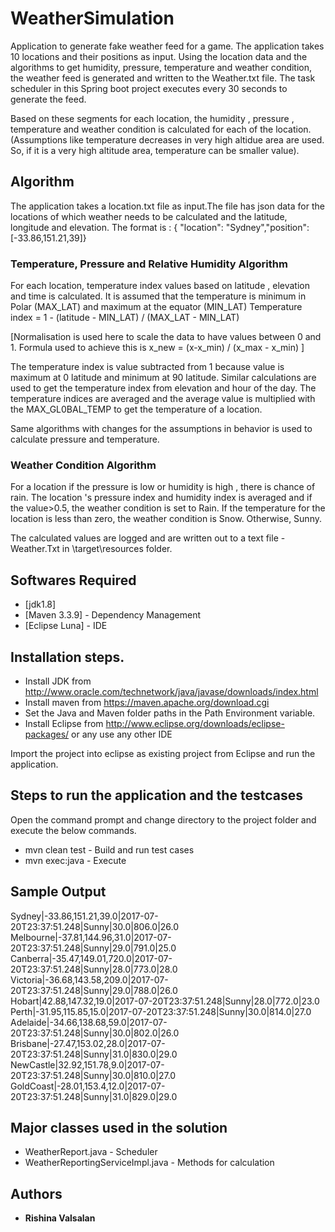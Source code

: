 # WeatherSimulation

Application to generate fake weather feed for a game.
The application takes 10 locations and their positions as input. Using the location data and the algorithms to get humidity, pressure, temperature and weather condition, the weather feed is generated and written to the Weather.txt file. The task scheduler in this Spring boot project executes every 30 seconds to generate the feed.

Based on these segments for each location, the humidity , pressure , temperature and weather condition is calculated for each of the location.(Assumptions like temperature decreases in very high altidue area are used. So, if it is a very high altitude area, temperature can be smaller value).

## Algorithm
The application takes a location.txt file as input.The file has json data for the locations of which weather needs to be calculated and the latitude, longitude and elevation. The format is :
{ "location": "Sydney","position": [-33.86,151.21,39]}

### Temperature, Pressure and Relative Humidity Algorithm
For each location, temperature index values based on latitude , elevation and time is calculated.
It is assumed that the temperature is minimum in Polar (MAX_LAT) and maximum at the equator (MIN_LAT)
Temperature index  = 1 - (latitude - MIN_LAT) / (MAX_LAT - MIN_LAT)

[Normalisation is used here to scale the data to have values between 0 and 1.
Formula used to achieve this is x_new = (x-x_min) / (x_max - x_min) ]

The temperature index is value subtracted from 1 because value is maximum at 0 latitude and minimum at 90 latitude.
Similar calculations are used to get the temperature index from elevation and hour of the day.
The temperature indices are averaged and the average value is multiplied with the MAX_GL0BAL_TEMP to get the temperature of a location.

Same algorithms with changes for the assumptions in behavior is used to calculate pressure and temperature.

### Weather Condition Algorithm

For a location if the pressure is low or humidity is high , there is chance of rain.
The location 's pressure index and humidity index is averaged and if the value>0.5, the weather condition is set to Rain.
If the temperature for the location is less than zero, the weather condition is Snow. Otherwise, Sunny.


The calculated values are logged and are written out to a text file - Weather.Txt in \target\resources folder.


## Softwares Required

* [jdk1.8]
* [Maven 3.3.9] - Dependency Management
* [Eclipse Luna] - IDE 

## Installation steps.
* Install JDK from http://www.oracle.com/technetwork/java/javase/downloads/index.html
* Install maven from https://maven.apache.org/download.cgi
* Set the Java and Maven folder paths in the Path Environment variable.
* Install Eclipse from http://www.eclipse.org/downloads/eclipse-packages/ or any use any other IDE

Import the project into eclipse as existing project from Eclipse and run the application.

## Steps to run the application and the testcases
Open the command prompt and change directory to the project folder and execute the below commands.
* mvn clean test - Build and run test cases
* mvn exec:java - Execute


## Sample Output
Sydney|-33.86,151.21,39.0|2017-07-20T23:37:51.248|Sunny|30.0|806.0|26.0<br />
Melbourne|-37.81,144.96,31.0|2017-07-20T23:37:51.248|Sunny|29.0|791.0|25.0<br />
Canberra|-35.47,149.01,720.0|2017-07-20T23:37:51.248|Sunny|28.0|773.0|28.0<br />
Victoria|-36.68,143.58,209.0|2017-07-20T23:37:51.248|Sunny|29.0|788.0|26.0<br />
Hobart|42.88,147.32,19.0|2017-07-20T23:37:51.248|Sunny|28.0|772.0|23.0<br />
Perth|-31.95,115.85,15.0|2017-07-20T23:37:51.248|Sunny|30.0|814.0|27.0<br />
Adelaide|-34.66,138.68,59.0|2017-07-20T23:37:51.248|Sunny|30.0|802.0|26.0<br />
Brisbane|-27.47,153.02,28.0|2017-07-20T23:37:51.248|Sunny|31.0|830.0|29.0<br />
NewCastle|32.92,151.78,9.0|2017-07-20T23:37:51.248|Sunny|30.0|810.0|27.0<br />
GoldCoast|-28.01,153.4,12.0|2017-07-20T23:37:51.248|Sunny|31.0|829.0|29.0<br />


## Major classes used in the solution
* WeatherReport.java - Scheduler
* WeatherReportingServiceImpl.java - Methods for calculation

## Authors

* **Rishina Valsalan** 


